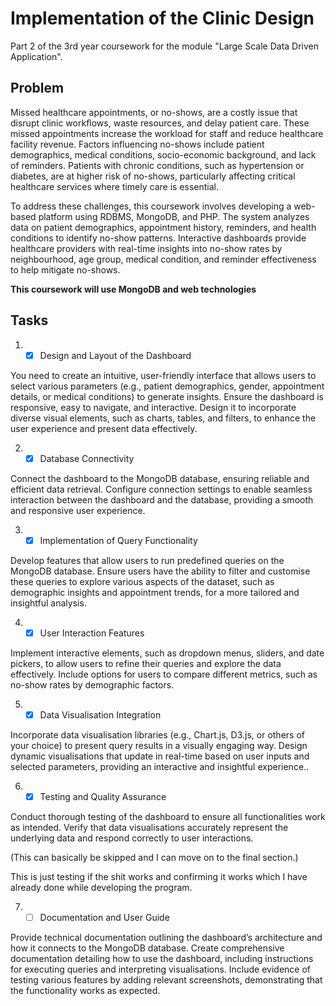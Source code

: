 # Implementation of the Clinic Design

Part 2 of the 3rd year coursework for the module "Large Scale Data Driven Application".

## Problem
Missed healthcare appointments, or no-shows, are a costly issue that disrupt clinic workflows, waste resources, and delay patient care. These missed appointments increase the workload for staff and reduce healthcare facility revenue. Factors influencing no-shows include patient demographics, medical conditions, socio-economic background, and lack of reminders. Patients with chronic conditions, such as hypertension or diabetes, are at higher risk of no-shows, particularly affecting critical healthcare services where timely care is essential.

To address these challenges, this coursework involves developing a web-based platform using RDBMS, MongoDB, and PHP. The system analyzes data on patient demographics, appointment history, reminders, and health conditions to identify no-show patterns. Interactive dashboards provide healthcare providers with real-time insights into no-show rates by neighbourhood, age group, medical condition, and reminder effectiveness to help mitigate no-shows.

**This coursework will use MongoDB and web technologies**

## Tasks
1. - [x]  Design and Layout of the Dashboard
   
You need to create an intuitive, user-friendly interface that allows users to select various parameters (e.g., patient demographics, gender, appointment details, or medical conditions) to generate insights. Ensure the dashboard is responsive, easy to navigate, and interactive. Design it to incorporate diverse visual elements, such as charts, tables, and filters, to enhance the user experience and present data effectively.

2. - [x]  Database Connectivity
   
Connect the dashboard to the MongoDB database, ensuring reliable and efficient data retrieval. Configure connection settings to enable seamless interaction between the dashboard and the database, providing a smooth and responsive user experience.

3. - [x]  Implementation of Query Functionality

Develop features that allow users to run predefined queries on the MongoDB database. Ensure users have the ability to filter and customise these queries to explore various aspects of the dataset, such as demographic insights and appointment trends, for a more tailored and insightful analysis.

4. - [x]  User Interaction Features

Implement interactive elements, such as dropdown menus, sliders, and date pickers, to allow users to refine their queries and explore the data effectively. Include options for users to compare different metrics, such as no-show rates by demographic factors.

5. - [x]  Data Visualisation Integration

Incorporate data visualisation libraries (e.g., Chart.js, D3.js, or others of your choice) to present query results in a visually engaging way. Design dynamic visualisations that update in real-time based on user inputs and selected parameters, providing an interactive and insightful experience..

6. - [x]  Testing and Quality Assurance

Conduct thorough testing of the dashboard to ensure all functionalities work as intended. Verify that data visualisations accurately represent the underlying data and respond correctly to user interactions.

(This can basically be skipped and I can move on to the final section.)

This is just testing if the shit works and confirming it works which I have already done while developing the program.

7. - [ ]  Documentation and User Guide

Provide technical documentation outlining the dashboard’s architecture and how it connects to the MongoDB database. Create comprehensive documentation detailing how to use the dashboard, including instructions for executing queries and interpreting visualisations. Include evidence of testing various features by adding relevant screenshots, demonstrating that the functionality works as expected.